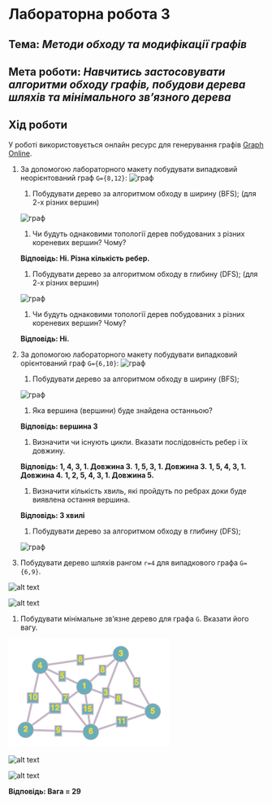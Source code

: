 # Лабораторна робота 3
## Тема: _Методи обходу та модифікації графів_
## Мета роботи: _Навчитись застосовувати алгоритми обходу графів, побудови дерева шляхів та мінімального зв’язного дерева_

## Хід роботи
У роботі використовується онлайн ресурс для генерування графів [Graph Online](https://graphonline.ru/).
1. За допомогою лабораторного макету побудувати випадковий неорієнтований граф `G={8,12}`:
   ![граф]()
    1. Побудувати дерево за алгоритмом обходу в ширину (BFS); (для 2-х різних вершин)

   ![граф]()

    1. Чи будуть однаковими топології дерев побудованих з різних кореневих вершин? Чому?

   **Відповідь: Ні. Різна кількість ребер.**

    1. Побудувати дерево за алгоритмом обходу в глибину (DFS); (для 2-х різних вершин)

   ![граф]()

    1. Чи будуть однаковими топології дерев побудованих з різних кореневих вершин? Чому?

   **Відповідь: Ні.**

1. За допомогою лабораторного макету побудувати випадковий орієнтований граф `G={6,10}`:
   ![граф]()
    1. Побудувати дерево за алгоритмом обходу в ширину (BFS);

   ![граф]()

    1. Яка вершина (вершини) буде знайдена останньою?

   **Відповідь: вершина 3**

    1. Визначити чи існують цикли. Вказати послідовність ребер і їх довжину.

   **Відповідь:**
   **1, 4, 3, 1. Довжина 3.**
   **1, 5, 3, 1. Довжина 3.**
   **1, 5, 4, 3, 1. Довжина 4.**
   **1, 2, 5, 4, 3, 1. Довжина 5.**

    1. Визначити кількість хвиль, які пройдуть по ребрах доки буде виявлена остання вершина.

   **Відповідь: 3 хвилі**

    1. Побудувати дерево за алгоритмом обходу в глибину (DFS);

   ![граф]()

1. Побудувати дерево шляхів рангом `r=4` для випадкового графа `G={6,9}`.

![alt text]()

![alt text]()

1. Побудувати мінімальне зв’язне дерево для графа `G`. Вказати його вагу.

![alt text](https://github.com/BobasB/lab_example/blob/master/lab_guidance/3_/images/graph.png "Знайти вагу графа")

![alt text]()

![alt text]()

**Відповідь: Вага = 29**
